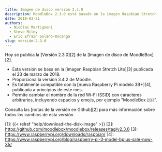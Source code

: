 ```yaml
---
title: Imagen de disco versión 2.3.0
description: MoodleBox 2.3.0 está basado en la imagen Raspbian Stretch Lite de 2018-03-13 y Moodle 3.4.2. Es compatible con la nueva Raspberry Pi 3B+.
date: 2018-03-21
authors:
  - Nicolas Martignoni
  - Steve Miley
  - Eric Efrain Solano-Uscanga
slug: versión-2.3.0
---
```


Hoy se publica la [Versión 2.3.0][2] de la [Imagen de disco de MoodleBox][2].

  - Esta versión se basa en la [imagen Raspbian Stretch Lite][3] publicada el 23 de marzo de 2018.
  - Proporciona la versión 3.4.2 de Moodle.
  - Es totalmente compatible con la [nueva Raspberry Pi modelo 3B+][4], publicada a principios de este mes.
  - Permite cambiar el nombre de la red Wi-Fi (SSID) con caracteres arbitrarios, incluyendo espacios y emojis, por ejemplo "MoodleBox 🇨🇭".

Consulta las [notas de la versión en Github][2] para más información sobre todos los cambios de esta versión.

 [1]: {{< relref "help/download-the-disk-image" >}}
 [2]: https://github.com/moodlebox/moodlebox/releases/tag/v2.3.0
 [3]: https://www.raspberrypi.org/downloads/raspbian/
 [4]: https://www.raspberrypi.org/blog/raspberry-pi-3-model-bplus-sale-now-35/

